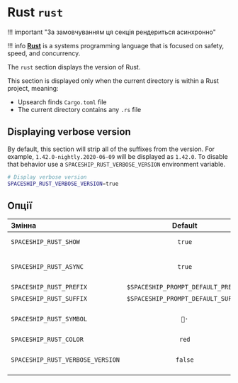 # Rust `rust`

!!! important "За замовчуванням ця секція рендериться асинхронно"

!!! info
    [**Rust**](https://www.rust-lang.org) is a systems programming language that is focused on safety, speed, and concurrency.

The `rust` section displays the version of Rust.

This section is displayed only when the current directory is within a Rust project, meaning:

* Upsearch finds `Cargo.toml` file
* The current directory contains any `.rs` file

## Displaying verbose version

By default, this section will strip all of the suffixes from the version. For example, `1.42.0-nightly.2020-06-09` will be displayed as `1.42.0`. To disable that behavior use a `SPACESHIP_RUST_VERBOSE_VERSION` environment variable.

```zsh title=".zshrc"
# Display verbose version
SPACESHIP_RUST_VERBOSE_VERSION=true
```

## Опції

| Змінна                           |              Default               | Meaning                                 |
|:-------------------------------- |:----------------------------------:| --------------------------------------- |
| `SPACESHIP_RUST_SHOW`            |               `true`               | Показати секцію                         |
| `SPACESHIP_RUST_ASYNC`           |               `true`               | Рендерити секцію асинхронно             |
| `SPACESHIP_RUST_PREFIX`          | `$SPACESHIP_PROMPT_DEFAULT_PREFIX` | Префікс секції                          |
| `SPACESHIP_RUST_SUFFIX`          | `$SPACESHIP_PROMPT_DEFAULT_SUFFIX` | Суфікс секції                           |
| `SPACESHIP_RUST_SYMBOL`          |                `🦀·`                | Символ, що відображається перед секцією |
| `SPACESHIP_RUST_COLOR`           |               `red`                | Колір секції                            |
| `SPACESHIP_RUST_VERBOSE_VERSION` |              `false`               | Show what branch is being used, if any. |

